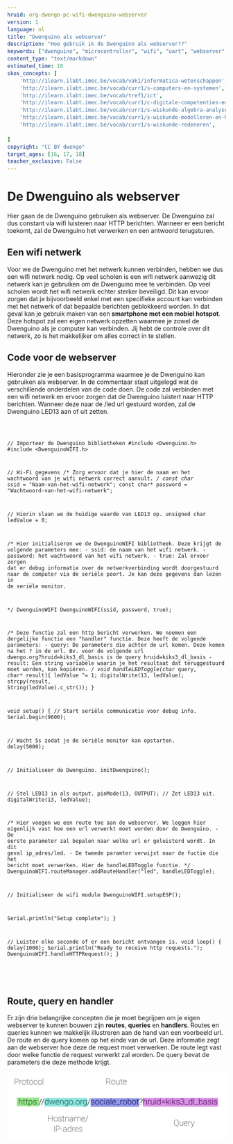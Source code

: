 ```yaml
---
hruid: org-dwengo-pc-wifi-dwenguino-webserver
version: 1
language: nl
title: "Dwenguino als webserver"
description: "Hoe gebruik ik de Dwenguino als webserver??"
keywords: ["dwenguino", "microcontroller", "wifi", "uart", "webserver", "web", "internet"]
content_type: "text/markdown"
estimated_time: 10
skos_concepts: [
    'http://ilearn.ilabt.imec.be/vocab/vak1/informatica-wetenschappen', 
    'http://ilearn.ilabt.imec.be/vocab/curr1/s-computers-en-systemen',
    'http://ilearn.ilabt.imec.be/vocab/tref1/ict',
    'http://ilearn.ilabt.imec.be/vocab/curr1/c-digitale-competenties-en-mediawijsheid',
    'http://ilearn.ilabt.imec.be/vocab/curr1/s-wiskunde-algebra-analyse',
    'http://ilearn.ilabt.imec.be/vocab/curr1/s-wiskunde-modelleren-en-heuristiek',
    'http://ilearn.ilabt.imec.be/vocab/curr1/s-wiskunde-redeneren',

]
copyright: "CC BY dwengo"
target_ages: [16, 17, 18]
teacher_exclusive: False
---
```


# De Dwenguino als webserver

Hier gaan de de Dwenguino gebruiken als webserver. De Dwenguino zal dus constant via wifi luisteren naar HTTP berichten. Wanneer er een bericht toekomt, zal de Dwenguino het verwerken en een antwoord terugsturen.

## Een wifi netwerk

Voor we de Dwenguino met het netwerk kunnen verbinden, hebben we dus een wifi netwerk nodig. Op veel scholen is een wifi netwerk aanwezig dit netwerk kan je gebruiken om de Dwenguino mee te verbinden. Op veel scholen wordt het wifi netwerk echter sterker beveiligd. Dit kan ervoor zorgen dat je bijvoorbeeld enkel met een specifieke account kan verbinden met het netwerk of dat bepaalde berichten geblokkeerd worden. In dat geval kan je gebruik maken van een **smartphone met een mobiel hotspot**. Deze hotspot zal een eigen netwerk opzetten waarmee je zowel de Dwenguino als je computer kan verbinden. Jij hebt de controle over dit netwerk, zo is het makkelijker om alles correct in te stellen.

## Code voor de webserver

Hieronder zie je een basisprogramma waarmee je de Dwenguino kan gebruiken als webserver. In de commentaar staat uitgelegd wat de verschillende onderdelen van de code doen. De code zal verbinden met een wifi netwerk en ervoor zorgen dat de Dwenguino luistert naar HTTP berichten. Wanneer deze naar de /led url gestuurd worden, zal de Dwenguino LED13 aan of uit zetten.

<div class="dwengo-content dwengo-code-simulator">
    <pre>
<code class="language-cpp" data-filename="filename.cpp">


// Importeer de Dwenguino bibliotheken
#include <Dwenguino.h>
#include <DwenguinoWIFI.h>

// Wi-Fi gegevens
/* 
   Zorg ervoor dat je hier de naam
   en het wachtwoord van je wifi netwerk
   correct aanvult.
*/
const char* ssid = "Naam-van-het-wifi-netwerk";
const char* password = "Wachtwoord-van-het-wifi-netwerk";

// Hierin slaan we de huidige waarde van LED13 op.
unsigned char ledValue = 0;

/*
    Hier initialiseren we de DwenguinoWIFI bibliotheek.
    Deze krijgt de volgende parameters mee:
      - ssid: de naam van het wifi netwerk.
      - password: het wachtwoord van het wifi netwerk.
      - true: Zal ervoor zorgen dat er debug informatie
              over de netwerkverbinding wordt doorgestuurd
              naar de computer via de seriële poort.
              Je kan deze gegevens dan lezen in de 
              seriële monitor.

*/
DwenguinoWIFI DwenguinoWIFI(ssid, password, true);


/*
  Deze functie zal een http bericht verwerken. 
  We noemen een dergelijke functie een "handler" functie.
  Deze heeft de volgende parameters:
    - query: De parameters die achter de url komen. 
             Deze komen na het ? in de url.
             Bv. voor de volgende url
             dwengo.org?hruid=kiks3_dl_basis
             is de query
             hruid=kiks3_dl_basis
    - result: Een string variabele waarin je het resultaat
              dat teruggestuurd moet worden, kan kopiëren.
*/
void handleLEDToggle(char* query, char* result){
  ledValue ^= 1;
  digitalWrite(13, ledValue);
  strcpy(result, String(ledValue).c_str());
}


void setup() {
  // Start seriële communicatie voor debug info.
  Serial.begin(9600);  

  // Wacht 5s zodat je de seriële monitor kan opstarten.
  delay(5000);

  // Initialiseer de Dwenguino.
  initDwenguino();

  // Stel LED13 in als output.
  pinMode(13, OUTPUT);
  // Zet LED13 uit.
  digitalWrite(13, ledValue);

  /*
    Hier voegen we een route toe aan de webserver. We leggen
    hier eigenlijk vast hoe een url verwerkt moet worden door
    de Dwenguino.
      - De eerste parameter zal bepalen naar welke url er 
        geluisterd wordt. In dit geval ip_adres/led.
      - De tweede paramter verwijst naar de fuctie die het
        bericht moet verwerken. Hier de handleLEDToggle functie.
  */
  DwenguinoWIFI.routeManager.addRouteHandler("led", handleLEDToggle);
  
  // Initialiseer de wifi module
  DwenguinoWIFI.setupESP();


  Serial.println("Setup complete");
}

// Luister elke seconde of er een bericht ontvangen is.
void loop() {
  delay(1000);
  Serial.println("Ready to receive http requests.");
  DwenguinoWIFI.handleHTTPRequest();
}


</code>
    </pre>
</div>

## Route, query en handler

Er zijn drie belangrijke concepten die je moet begrijpen om je eigen webserver te kunnen bouwen zijn **routes**, **queries** en **handlers**. Routes en queries kunnen we makkelijk illustreren aan de hand van een voorbeeld url. De route en de query komen op het einde van de url. Deze informatie zegt aan de webserver hoe deze de request moet verwerken. De route legt vast door welke functie de request verwerkt zal worden. De query bevat de parameters die deze methode krijgt.

![Decompositie van url.](images/url_description_plain.svg)